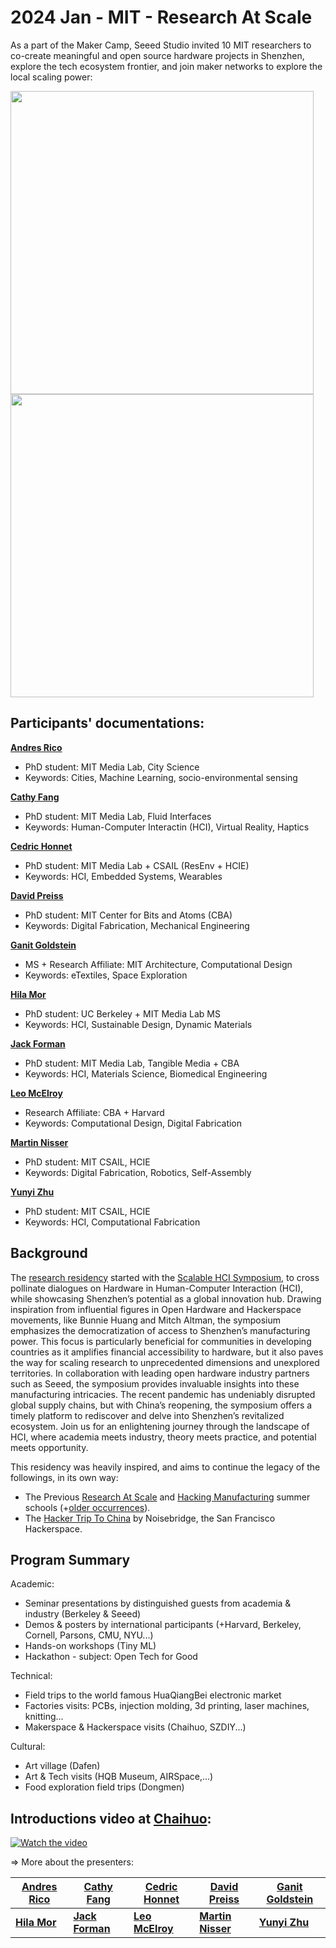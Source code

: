 # 2024 Jan - MIT - Research At Scale

As a part of the Maker Camp, Seeed Studio invited 10 MIT researchers to co-create meaningful and open source hardware projects in Shenzhen, explore the tech ecosystem frontier, and join maker networks to explore the local scaling power:

<img src='https://github.com/Seeed-Studio/MakerCamp/assets/642787/6e529ca0-0ea1-4d11-a9b1-64f891273dee' width='485'>  <img src='https://github.com/Seeed-Studio/MakerCamp/assets/642787/dd472f75-4b3e-455a-a63f-f7cdb1d84b55' width='485'>

## Participants' documentations:

**[Andres Rico](https://seeed-studio.github.io/MakerCamp/2024-01-MIT/Andres)**
- PhD student: MIT Media Lab, City Science
- Keywords: Cities, Machine Learning, socio-environmental sensing

**[Cathy Fang](https://seeed-studio.github.io/MakerCamp/2024-01-MIT/Cathy)**
- PhD student: MIT Media Lab, Fluid Interfaces
- Keywords: Human-Computer Interactin (HCI), Virtual Reality, Haptics

**[Cedric Honnet](https://seeed-studio.github.io/MakerCamp/2024-01-MIT/Cedric)**
- PhD student: MIT Media Lab + CSAIL (ResEnv + HCIE)
- Keywords: HCI, Embedded Systems, Wearables

**[David Preiss](https://seeed-studio.github.io/MakerCamp/2024-01-MIT/David)**
- PhD student: MIT Center for Bits and Atoms (CBA)
- Keywords: Digital Fabrication, Mechanical Engineering

**[Ganit Goldstein](https://seeed-studio.github.io/MakerCamp/2024-01-MIT/Ganit)**
- MS + Research Affiliate: MIT Architecture, Computational Design
- Keywords: eTextiles, Space Exploration

**[Hila Mor](https://seeed-studio.github.io/MakerCamp/2024-01-MIT/Hila)**
- PhD student: UC Berkeley + MIT Media Lab MS
- Keywords: HCI, Sustainable Design, Dynamic Materials

**[Jack Forman](https://seeed-studio.github.io/MakerCamp/2024-01-MIT/Jack)**
- PhD student: MIT Media Lab, Tangible Media + CBA
- Keywords: HCI, Materials Science, Biomedical Engineering

**[Leo McElroy](https://seeed-studio.github.io/MakerCamp/2024-01-MIT/Leo)**
- Research Affiliate: CBA + Harvard
- Keywords: Computational Design, Digital Fabrication

**[Martin Nisser](https://seeed-studio.github.io/MakerCamp/2024-01-MIT/Martin)**
- PhD student: MIT CSAIL, HCIE
- Keywords: Digital Fabrication, Robotics, Self-Assembly

**[Yunyi Zhu](https://seeed-studio.github.io/MakerCamp/2024-01-MIT/Yunyi)**
- PhD student: MIT CSAIL, HCIE
- Keywords: HCI, Computational Fabrication


## Background

The [research residency](https://www.media.mit.edu/posts/research-at-scale-2024/) started with the [Scalable HCI Symposium](https://scalablehci.com/), to cross pollinate dialogues on Hardware in Human-Computer Interaction (HCI), while showcasing Shenzhen’s potential as a global innovation hub. Drawing inspiration from influential figures in Open Hardware and Hackerspace movements, like Bunnie Huang and Mitch Altman, the symposium emphasizes the democratization of access to Shenzhen’s manufacturing power. This focus is particularly beneficial for communities in developing countries as it amplifies financial accessibility to hardware, but it also paves the way for scaling research to unprecedented dimensions and unexplored territories. In collaboration with leading open hardware industry partners such as Seeed, the symposium provides invaluable insights into these manufacturing intricacies. The recent pandemic has undeniably disrupted global supply chains, but with China’s reopening, the symposium offers a timely platform to rediscover and delve into Shenzhen’s revitalized ecosystem. Join us for an enlightening journey through the landscape of HCI, where academia meets industry, theory meets practice, and potential meets opportunity.

This residency was heavily inspired, and aims to continue the legacy of the followings, in its own way:
 - The Previous [Research At Scale](https://www.media.mit.edu/posts/shenzhen-blog-post/) and [Hacking Manufacturing](http://media.mit.edu/posts/hacking-manufacturing-research-on-the-factory-floor) summer schools (+[older occurrences](https://shenzhen.media.mit.edu/)).
 - The [Hacker Trip To China](https://www.noisebridge.net/wiki/HTTC2019) by Noisebridge, the San Francisco Hackerspace.


## Program Summary

Academic:
 - Seminar presentations by distinguished guests from academia & industry (Berkeley & Seeed)
 - Demos & posters by international participants (+Harvard, Berkeley, Cornell, Parsons, CMU, NYU...)
 - Hands-on workshops (Tiny ML)
 - Hackathon - subject: Open Tech for Good

Technical:
 - Field trips to the world famous HuaQiangBei electronic market
 - Factories visits: PCBs, injection molding, 3d printing, laser machines, knitting...
 - Makerspace & Hackerspace visits (Chaihuo, SZDIY...)

Cultural:
 - Art village (Dafen)
 - Art & Tech visits (HQB Museum, AIRSpace,...)
 - Food exploration field trips (Dongmen)


## Introductions video at [Chaihuo](https://chaihuo.org/):

<a href="https://mp.weixin.qq.com/s/LhUjs5r-LL84ENuAAk5tnw">
   <img src="https://github.com/Seeed-Studio/MakerCamp/assets/642787/68254c2b-a50f-404c-a269-98a94519f9d7"
   alt="Watch the video">
</a>


=> More about the presenters:

| **[Andres Rico](https://andresrico.xyz/)** | **[Cathy Fang](https://cathy-fang.com/)** | **[Cedric Honnet](https://honnet.eu/)** | **[David Preiss](https://davepreiss.pages.cba.mit.edu/home/)** | **[Ganit Goldstein](https://ganitgoldstein.com/)** |
|---|---|---|---|---|
| **[Hila Mor](https://hilamor.com/)** | **[Jack Forman](https://www.media.mit.edu/people/jackform/)** | **[Leo McElroy](https://leomcelroy.com/)** | **[Martin Nisser](http://martinnisser.org/)** | **[Yunyi Zhu](http://www.yunyizhu.info/)** |
